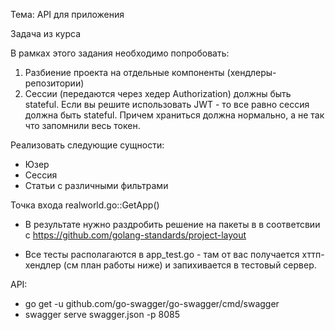 Тема: API для приложения

Задача из курса

В рамках этого задания необходимо попробовать:
1. Разбиение проекта на отдельные компоненты (хендлеры-репозитории)
2. Сессии (передаются через хедер Authorization) должны быть stateful. Если вы решите использовать JWT - то все равно сессия должна быть stateful. Причем храниться должна нормально, а не так что запомнили весь токен.

Реализовать следующие сущности:
* Юзер
* Сессия
* Статьи с различными фильтрами

Точка входа realworld.go::GetApp()

* В результате нужно раздробить решение на пакеты в в соответсвии с https://github.com/golang-standards/project-layout

* Все тесты располагаются в app_test.go - там от вас получается хттп-хендлер (см план работы ниже) и запихивается в тестовый сервер.

API:
* go get -u github.com/go-swagger/go-swagger/cmd/swagger
* swagger serve swagger.json -p 8085